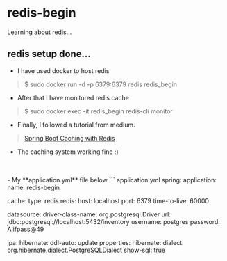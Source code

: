 # redis-begin
Learning about redis...

## redis setup done...
 - I have used docker to host redis
> $ sudo docker run -d -p 6379:6379 redis redis_begin
 - After that I have monitored redis cache
> $ sudo docker exec -it redis_begin redis-cli monitor
 - Finally, I followed a tutorial from medium.
>[Spring Boot Caching with Redis](https://medium.com/simform-engineering/spring-boot-caching-with-redis-1a36f719309f)
 - The caching system working fine :)
<br/>
<br/>
 - My **application.yml** file below
``` application.yml
spring:
  application:
    name: redis-begin

  cache:
    type: redis
    redis:
      host: localhost
      port: 6379
      time-to-live: 60000

  datasource:
    driver-class-name: org.postgresql.Driver
    url: jdbc:postgresql://localhost:5432/inventory
    username: postgres
    password: Alifpass@49

  jpa:
    hibernate:
      ddl-auto: update
    properties:
      hibernate:
        dialect: org.hibernate.dialect.PostgreSQLDialect
    show-sql: true